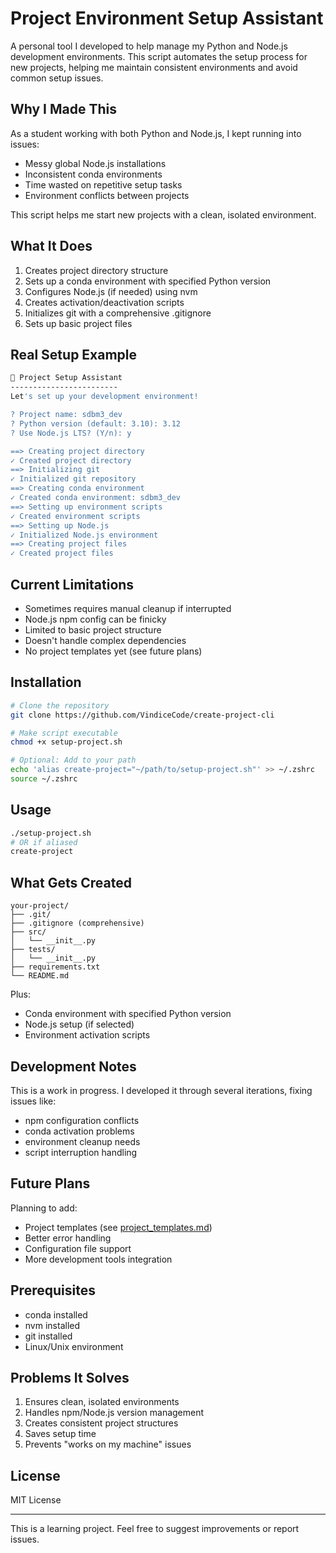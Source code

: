 # Project Environment Setup Assistant

A personal tool I developed to help manage my Python and Node.js development environments. This script automates the setup process for new projects, helping me maintain consistent environments and avoid common setup issues.

## Why I Made This

As a student working with both Python and Node.js, I kept running into issues:
- Messy global Node.js installations
- Inconsistent conda environments
- Time wasted on repetitive setup tasks
- Environment conflicts between projects

This script helps me start new projects with a clean, isolated environment.

## What It Does

1. Creates project directory structure
2. Sets up a conda environment with specified Python version
3. Configures Node.js (if needed) using nvm
4. Creates activation/deactivation scripts
5. Initializes git with a comprehensive .gitignore
6. Sets up basic project files

## Real Setup Example

```bash
🚀 Project Setup Assistant
------------------------
Let's set up your development environment!

? Project name: sdbm3_dev
? Python version (default: 3.10): 3.12
? Use Node.js LTS? (Y/n): y

==> Creating project directory
✓ Created project directory
==> Initializing git
✓ Initialized git repository
==> Creating conda environment
✓ Created conda environment: sdbm3_dev
==> Setting up environment scripts
✓ Created environment scripts
==> Setting up Node.js
✓ Initialized Node.js environment
==> Creating project files
✓ Created project files
```

## Current Limitations

- Sometimes requires manual cleanup if interrupted
- Node.js npm config can be finicky
- Limited to basic project structure
- Doesn't handle complex dependencies
- No project templates yet (see future plans)

## Installation

```bash
# Clone the repository
git clone https://github.com/VindiceCode/create-project-cli

# Make script executable
chmod +x setup-project.sh

# Optional: Add to your path
echo 'alias create-project="~/path/to/setup-project.sh"' >> ~/.zshrc
source ~/.zshrc
```

## Usage

```bash
./setup-project.sh
# OR if aliased
create-project
```

## What Gets Created

```
your-project/
├── .git/
├── .gitignore (comprehensive)
├── src/
│   └── __init__.py
├── tests/
│   └── __init__.py
├── requirements.txt
└── README.md
```

Plus:
- Conda environment with specified Python version
- Node.js setup (if selected)
- Environment activation scripts

## Development Notes

This is a work in progress. I developed it through several iterations, fixing issues like:
- npm configuration conflicts
- conda activation problems
- environment cleanup needs
- script interruption handling

## Future Plans

Planning to add:
- Project templates (see [project_templates.md](project_templates.md))
- Better error handling
- Configuration file support
- More development tools integration

## Prerequisites

- conda installed
- nvm installed
- git installed
- Linux/Unix environment

## Problems It Solves

1. Ensures clean, isolated environments
2. Handles npm/Node.js version management
3. Creates consistent project structures
4. Saves setup time
5. Prevents "works on my machine" issues

## License

MIT License

---

This is a learning project. Feel free to suggest improvements or report issues.
